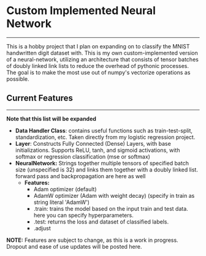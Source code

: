 # Custom Implemented Neural Network
---
This is a hobby project that I plan on expanding on to classify the MNIST handwritten digit dataset with. This is my own custom-implemented version of a neural-network, utilizing an architecture that consists of tensor batches of doubly linked link lists to reduce the overhead of pythonic processes. The goal is to make the most use out of numpy's vectorize operations as possible.

## Current Features
---
**Note that this list will be expanded**

  - **Data Handler Class**: contains useful functions such as train-test-split, standardization, etc. Taken directly from my logistic regression project.
  - **Layer**: Constructs Fully Connected (Dense) Layers, with base initializations. Supports ReLU, tanh, and sigmoid activations, with softmax or regression classification (mse or softmax)
  - **NeuralNetwork:** Strings together multiple tensors of specified batch size (unspecified is 32) and links them together with a doubly linked list. forward pass and backpropagation are here as well
    - **Features:** 
      - Adam optimizer (default)
      - AdamW optimizer (Adam with weight decay) (specify in train as string literal 'AdamW')
      - .train: trains the model based on the input train and test data. here you can specify hyperparameters.
      - .test: returns the loss and dataset of classified labels.
      - .adjust

**NOTE:** Features are subject to change, as this is a work in progress. Dropout and ease of use updates will be posted here.